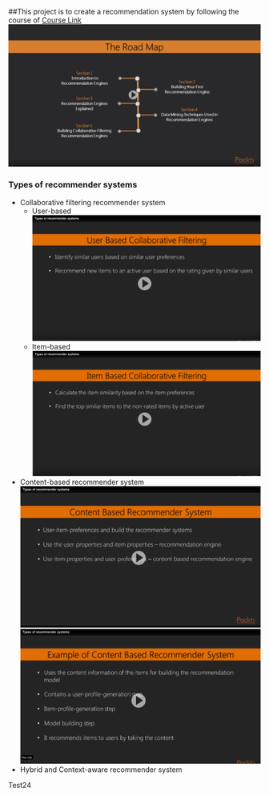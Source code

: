 ##This project is to create a recommendation system by following the course of [Course Link](https://learning.oreilly.com/videos/learning-path-build/9781788299633)
![Part 1 road map](./part1_roadmap.png)
### Types of recommender systems
* Collaborative filtering recommender system
   * User-based
     ![User based collaborative filtering](./user-based-collaborative-filtering.png)
   * Item-based
     ![Item based collaborative filtering](./item-based-collaborative-filtering.png)
* Content-based recommender system
  ![](content-based-recommender-system.png)
  ![](content-based-recommender-system-example.png)
* Hybrid and Context-aware recommender system

Test24